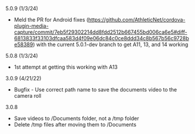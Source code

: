 5.0.9 (1/3/24)

* Meld the PR for Android fixes (https://github.com/AthleticNet/cordova-plugin-media-capture/commit/7eb5f29302214dd8fdd2512b667455bd006ca6e5#diff-6813833f33103dfcaa583d4f09e06dc84c0ce8ddd34c8b567b56c9728be58389)
with the current 5.0.1-dev branch to get A11, 13, and 14 working

5.0.8 (1/3/24)

* 1st attempt at getting this working with A13

3.0.9 (4/21/22)

* Bugfix - Use correct path name to save the documents video to the camera roll

3.0.8

* Save videos to /Documents folder, not a /tmp folder
* Delete /tmp files after moving them to /Documents
